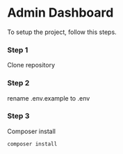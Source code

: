 # Admin Dashboard #

To setup the project, follow this steps.

### Step 1 ###

Clone repository

### Step 2 ###

rename .env.example to .env

### Step 3 ###

Composer install 

```
composer install
```
